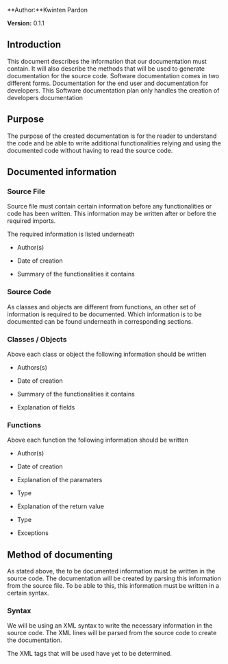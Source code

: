 **Author:**Kwinten Pardon

**Version:** 0.1.1

## Introduction

This document describes the information that our documentation must contain. It will also describe the methods that will be used to generate documentation for the source code. Software documentation comes in two different forms. Documentation for the end user and documentation for developers. This Software documentation plan only handles the creation of developers documentation

## Purpose

The purpose of the created documentation is for the reader to understand the code and be able to write additional functionalities relying and using the documented code without having to read the source code.

## Documented information

### Source File

Source file must contain certain information before any functionalities or code has been written. This information may be written after or before the required imports.

The required information is listed underneath

-   Author(s)

-   Date of creation

-   Summary of the functionalities it contains

### Source Code

As classes and objects are different from functions, an other set of information is required to be documented. Which information is to be documented can be found underneath in corresponding sections.

### Classes / Objects

Above each class or object the following information should be written

-   Authors(s)

-   Date of creation

-   Summary of the functionalities it contains

-   Explanation of fields

### Functions

Above each function the following information should be written

-   Author(s)

-   Date of creation

-   Explanation of the paramaters

-   Type

-   Explanation of the return value

-   Type

-   Exceptions

## Method of documenting

As stated above, the to be documented information must be written in the source code. The documentation will be created by parsing this information from the source file. To be able to this, this information must be written in a certain syntax.

### Syntax

We will be using an XML syntax to write the necessary information in the source code. The XML lines will be parsed from the source code to create the documentation.

The XML tags that will be used have yet to be determined.
